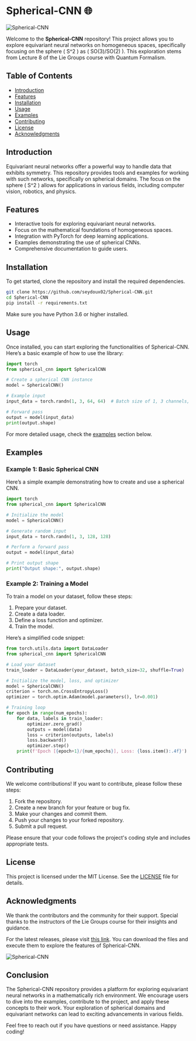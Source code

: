 # Spherical-CNN 🌐

![Spherical-CNN](https://img.shields.io/badge/Download%20Releases-blue?style=for-the-badge&logo=github&link=https://github.com/seydoux02/Spherical-CNN/releases)

Welcome to the **Spherical-CNN** repository! This project allows you to explore equivariant neural networks on homogeneous spaces, specifically focusing on the sphere \( S^2 \) as \( SO(3)/SO(2) \). This exploration stems from Lecture 8 of the Lie Groups course with Quantum Formalism. 

## Table of Contents

- [Introduction](#introduction)
- [Features](#features)
- [Installation](#installation)
- [Usage](#usage)
- [Examples](#examples)
- [Contributing](#contributing)
- [License](#license)
- [Acknowledgments](#acknowledgments)

## Introduction

Equivariant neural networks offer a powerful way to handle data that exhibits symmetry. This repository provides tools and examples for working with such networks, specifically on spherical domains. The focus on the sphere \( S^2 \) allows for applications in various fields, including computer vision, robotics, and physics.

## Features

- Interactive tools for exploring equivariant neural networks.
- Focus on the mathematical foundations of homogeneous spaces.
- Integration with PyTorch for deep learning applications.
- Examples demonstrating the use of spherical CNNs.
- Comprehensive documentation to guide users.

## Installation

To get started, clone the repository and install the required dependencies. 

```bash
git clone https://github.com/seydoux02/Spherical-CNN.git
cd Spherical-CNN
pip install -r requirements.txt
```

Make sure you have Python 3.6 or higher installed. 

## Usage

Once installed, you can start exploring the functionalities of Spherical-CNN. Here’s a basic example of how to use the library:

```python
import torch
from spherical_cnn import SphericalCNN

# Create a spherical CNN instance
model = SphericalCNN()

# Example input
input_data = torch.randn(1, 3, 64, 64)  # Batch size of 1, 3 channels, 64x64 resolution

# Forward pass
output = model(input_data)
print(output.shape)
```

For more detailed usage, check the [examples](#examples) section below.

## Examples

### Example 1: Basic Spherical CNN

Here’s a simple example demonstrating how to create and use a spherical CNN.

```python
import torch
from spherical_cnn import SphericalCNN

# Initialize the model
model = SphericalCNN()

# Generate random input
input_data = torch.randn(1, 3, 128, 128)

# Perform a forward pass
output = model(input_data)

# Print output shape
print("Output shape:", output.shape)
```

### Example 2: Training a Model

To train a model on your dataset, follow these steps:

1. Prepare your dataset.
2. Create a data loader.
3. Define a loss function and optimizer.
4. Train the model.

Here’s a simplified code snippet:

```python
from torch.utils.data import DataLoader
from spherical_cnn import SphericalCNN

# Load your dataset
train_loader = DataLoader(your_dataset, batch_size=32, shuffle=True)

# Initialize the model, loss, and optimizer
model = SphericalCNN()
criterion = torch.nn.CrossEntropyLoss()
optimizer = torch.optim.Adam(model.parameters(), lr=0.001)

# Training loop
for epoch in range(num_epochs):
    for data, labels in train_loader:
        optimizer.zero_grad()
        outputs = model(data)
        loss = criterion(outputs, labels)
        loss.backward()
        optimizer.step()
    print(f'Epoch [{epoch+1}/{num_epochs}], Loss: {loss.item():.4f}')
```

## Contributing

We welcome contributions! If you want to contribute, please follow these steps:

1. Fork the repository.
2. Create a new branch for your feature or bug fix.
3. Make your changes and commit them.
4. Push your changes to your forked repository.
5. Submit a pull request.

Please ensure that your code follows the project's coding style and includes appropriate tests.

## License

This project is licensed under the MIT License. See the [LICENSE](LICENSE) file for details.

## Acknowledgments

We thank the contributors and the community for their support. Special thanks to the instructors of the Lie Groups course for their insights and guidance.

For the latest releases, please visit [this link](https://github.com/seydoux02/Spherical-CNN/releases). You can download the files and execute them to explore the features of Spherical-CNN.

![Spherical-CNN](https://img.shields.io/badge/Download%20Releases-blue?style=for-the-badge&logo=github&link=https://github.com/seydoux02/Spherical-CNN/releases)

## Conclusion

The Spherical-CNN repository provides a platform for exploring equivariant neural networks in a mathematically rich environment. We encourage users to dive into the examples, contribute to the project, and apply these concepts to their work. Your exploration of spherical domains and equivariant networks can lead to exciting advancements in various fields. 

Feel free to reach out if you have questions or need assistance. Happy coding!